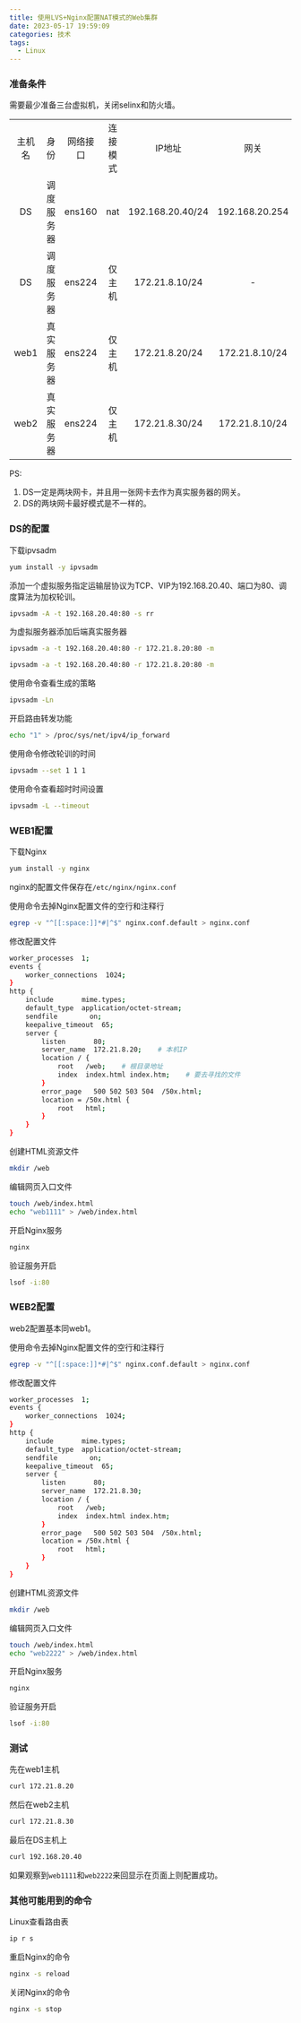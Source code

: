 ```yaml
---
title: 使用LVS+Nginx配置NAT模式的Web集群
date: 2023-05-17 19:59:09
categories: 技术
tags:
  - Linux
---
```


### 准备条件

需要最少准备三台虚拟机，关闭selinx和防火墙。

|||||||||
|:-:|:-:|:-:|:-:|:-:|:-:|:-:|:-:|
|主机名|身份|网络接口|连接模式|IP地址|网关|软件|
|DS|调度服务器|ens160|nat|192.168.20.40/24|192.168.20.254|ipvsadm|
|DS|调度服务器|ens224|仅主机|172.21.8.10/24|-|ipvsadm|
|web1|真实服务器|ens224|仅主机|172.21.8.20/24|172.21.8.10/24|nginx|
|web2|真实服务器|ens224|仅主机|172.21.8.30/24|172.21.8.10/24|nginx|

PS:

1. DS一定是两块网卡，并且用一张网卡去作为真实服务器的网关。
2. DS的两块网卡最好模式是不一样的。

<!-- more -->

### DS的配置

下载ipvsadm

```bash
yum install -y ipvsadm
```

添加一个虚拟服务指定运输层协议为TCP、VIP为192.168.20.40、端口为80、调度算法为加权轮训。

```bash
ipvsadm -A -t 192.168.20.40:80 -s rr
```

为虚拟服务器添加后端真实服务器

```bash
ipvsadm -a -t 192.168.20.40:80 -r 172.21.8.20:80 -m
```

```bash
ipvsadm -a -t 192.168.20.40:80 -r 172.21.8.20:80 -m
```

使用命令查看生成的策略

```bash
ipvsadm -Ln
```

开启路由转发功能

```bash
echo "1" > /proc/sys/net/ipv4/ip_forward
```

使用命令修改轮训的时间

```bash
ipvsadm --set 1 1 1
```

使用命令查看超时时间设置

```bash
ipvsadm -L --timeout
```

### WEB1配置

下载Nginx

```bash
yum install -y nginx
```

nginx的配置文件保存在```/etc/nginx/nginx.conf```

使用命令去掉Nginx配置文件的空行和注释行

```bash
egrep -v "^[[:space:]]*#|^$" nginx.conf.default > nginx.conf
```

修改配置文件

```bash 折叠代码
worker_processes  1;
events {
    worker_connections  1024;
}
http {
    include       mime.types;
    default_type  application/octet-stream;
    sendfile        on;
    keepalive_timeout  65;
    server {
        listen       80;
        server_name  172.21.8.20;    # 本机IP
        location / {
            root   /web;    # 根目录地址
            index  index.html index.htm;    # 要去寻找的文件
        }
        error_page   500 502 503 504  /50x.html;
        location = /50x.html {
            root   html;
        }
    }
}
```

创建HTML资源文件

```bash
mkdir /web
```

编辑网页入口文件

```bash
touch /web/index.html
echo "web1111" > /web/index.html
```

开启Nginx服务

```bash
nginx
```

验证服务开启

```bash
lsof -i:80
```

### WEB2配置

web2配置基本同web1。

使用命令去掉Nginx配置文件的空行和注释行

```bash
egrep -v "^[[:space:]]*#|^$" nginx.conf.default > nginx.conf
```

修改配置文件

```bash 折叠代码
worker_processes  1;
events {
    worker_connections  1024;
}
http {
    include       mime.types;
    default_type  application/octet-stream;
    sendfile        on;
    keepalive_timeout  65;
    server {
        listen       80;
        server_name  172.21.8.30;
        location / {
            root   /web;
            index  index.html index.htm;
        }
        error_page   500 502 503 504  /50x.html;
        location = /50x.html {
            root   html;
        }
    }
}
```

创建HTML资源文件

```bash
mkdir /web
```

编辑网页入口文件

```bash
touch /web/index.html
echo "web2222" > /web/index.html
```

开启Nginx服务

```bash
nginx
```

验证服务开启

```bash
lsof -i:80
```

### 测试

先在web1主机

```bash
curl 172.21.8.20
```

然后在web2主机

```bash
curl 172.21.8.30
```

最后在DS主机上

```bash
curl 192.168.20.40
```

如果观察到```web1111```和```web2222```来回显示在页面上则配置成功。

### 其他可能用到的命令

Linux查看路由表

```bash
ip r s
```

重启Nginx的命令

```bash
nginx -s reload
```

关闭Nginx的命令

```bash
nginx -s stop
```